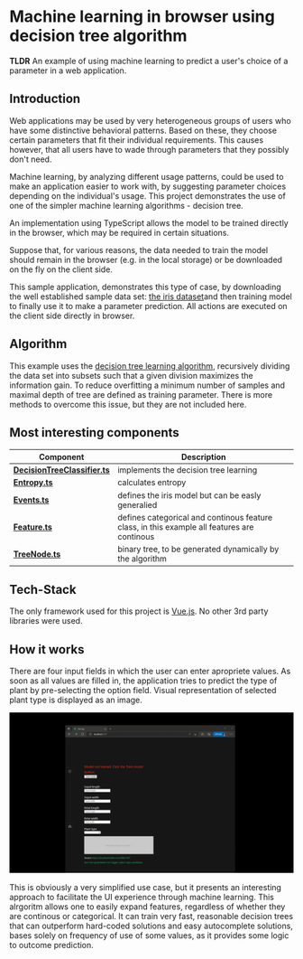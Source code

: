 # Machine learning in browser using decision tree algorithm

__TLDR__ An example of using machine learning to predict a user's choice of a parameter in a web application.

## Introduction

Web applications may be used by very heterogeneous groups of users who have some distinctive behavioral patterns. Based on these, they choose certain parameters that fit their individual requirements. This causes however, that all users have to wade through parameters that they possibly don't need.

Machine learning, by analyzing different usage patterns, could be used to make an application easier to work with, by suggesting parameter choices depending on the individual's usage.
This project demonstrates the use of one of the simpler machine learning algorithms - decision tree.

An implementation using TypeScript allows the model to be trained directly in the browser, which may be required in certain situations.

Suppose that, for various reasons, the data needed to train the model should remain in the browser (e.g. in the local storage) or be downloaded on the fly on the client side.

This sample application, demonstrates this type of case, by downloading the well established sample data set: [the iris dataset](https://archive.ics.uci.edu/ml/machine-learning-databases/iris/iris.data)and then training model to finally use it to make a parameter prediction. All actions are executed on the client side directly in browser.

## Algorithm

This example uses the [decision tree learning algorithm](https://en.wikipedia.org/wiki/Decision_tree_learning), recursively dividing the data set into subsets such that a given division maximizes the information gain. To reduce overfitting a minimum number of samples and maximal depth of tree are defined as training parameter. There is more methods to overcome this issue, but they are not included here.

## Most interesting components

| Component                                                                       | Description                              |
| ------------------------------------------------------------------------------- | ---------------------------------------- |
| [**DecisionTreeClassifier.ts**](https://github.com/mrcluk/decision-tree-ts-vue1/blob/main/src/DecisionTreeClassifier.ts)          | implements the decision tree learning           |
| [**Entropy.ts**](https://github.com/mrcluk/decision-tree-ts-vue1/blob/main/src/Entropy.ts)     | calculates entropy           |
| [**Events.ts**](https://github.com/mrcluk/decision-tree-ts-vue1/blob/main/src/Events.ts)     | defines the iris model but can be easly generalied           |
| [**Feature.ts**](https://github.com/mrcluk/decision-tree-ts-vue1/blob/main/src/Feature.ts)     | defines categorical and continous feature class, in this example all features are continous           |
| [**TreeNode.ts**](https://github.com/mrcluk/decision-tree-ts-vue1/blob/main/src/TreeNode.ts)     | binary tree, to be generated dynamically by the algorithm           |

## Tech-Stack

The only framework used for this project is [Vue.js](https://vuejs.org/). No other 3rd party libraries were used.

## How it works

There are four input fields in which the user can enter apropriete values. As soon as all values are filled in, the application tries to predict the type of plant by pre-selecting the option field. Visual representation of selected plant type is displayed as an image.

![](https://github.com/mrcluk/decision-tree-ts-vue1/blob/main/public/screencast1.gif)

This is obviously a very simplified use case, but it presents an interesting approach to facilitate the UI experience through machine learning. This alrgoritm allows one to easily expand features, regardless of whether they are continous or categorical. It can train very fast, reasonable decision trees that can outperform hard-coded solutions and easy autocomplete solutions, bases solely on frequency of use of some values, as it provides some logic to outcome prediction.
